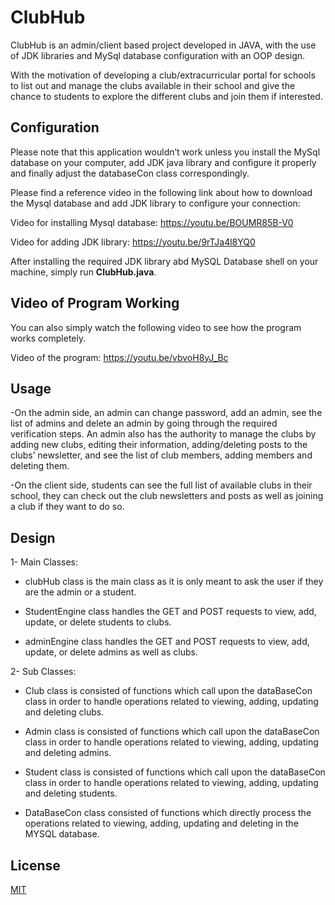 # ClubHub
ClubHub is an admin/client based project developed in JAVA, with the use of JDK libraries and MySql database configuration with an OOP design.

With the motivation of developing a club/extracurricular portal for schools to list out and manage the clubs available in their  school and give the chance to students to explore the different clubs and join them if interested.


## Configuration

Please note that this application wouldn’t work unless you install the MySql database on your computer, add JDK java library and configure it properly and finally adjust the databaseCon class correspondingly.

Please find a reference video in the following link about how to download the Mysql database and add JDK library to configure your connection: 


Video for installing Mysql database: https://youtu.be/BOUMR85B-V0


Video for adding JDK library: https://youtu.be/9rTJa4l8YQ0

After installing the required JDK library abd MySQL Database shell on your machine, simply run <b>ClubHub.java</b>.


## Video of Program Working

You can also simply watch the following video to see how the program works completely.


Video of the program: https://youtu.be/vbvoH8yJ_Bc

## Usage


-On the admin side, an admin can change password, add an admin, see the list of admins and delete an admin by going through the required verification steps. An admin also has the authority to manage the clubs by adding new clubs, editing their information, adding/deleting posts to the clubs’ newsletter, and see the list of club members, adding members and deleting them.


-On the client side, students can see the full list of available clubs in their school, they can check out the club newsletters and posts as well as joining a club if they want to do so.

## Design


1- Main Classes:


* clubHub class is the main class as it is only meant to ask the user if they are the admin or a student.


* StudentEngine class handles the GET and POST requests to view, add, update, or delete students to clubs.


* adminEngine class handles the GET and POST requests to view, add, update, or delete admins as well as clubs.



2- Sub Classes:

* Club class is consisted of functions which call upon the dataBaseCon class in order to handle operations related to viewing, adding, updating and deleting clubs.

  
* Admin class is consisted of functions which call upon the dataBaseCon class in order to handle operations related to viewing, adding, updating and deleting admins.

* Student class is consisted of functions which call upon the dataBaseCon class in order to handle operations related to viewing, adding, updating and deleting students.

* DataBaseCon class consisted of functions which directly process the  operations related to viewing, adding, updating and deleting in the MYSQL database.


## License

[MIT](https://choosealicense.com/licenses/mit/)





